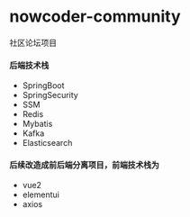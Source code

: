 # nowcoder-community
社区论坛项目
#### 后端技术栈
- SpringBoot
- SpringSecurity
- SSM
- Redis
- Mybatis
- Kafka
- Elasticsearch
#### 后续改造成前后端分离项目，前端技术栈为
- vue2
- elementui
- axios

